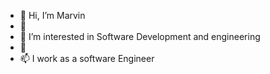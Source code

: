 - 👋 Hi, I’m Marvin
- 👀 
- 🌱 I’m interested in Software Development and engineering
- 💞️  
- 📫 I work as a software Engineer

<!---
kmarv/kmarv is a ✨ special ✨ repository because its `README.md` (this file) appears on your GitHub profile.
You can click the Preview link to take a look at your changes.
--->

